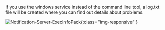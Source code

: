 
If you use the windows service instead of the command line tool, a log.txt file will be created where you can find out details about problems.

![Notification-Server-ExecInfoPack](/img/content/Notification-Server-ExecInfoPack.png){:class="img-responsive" }